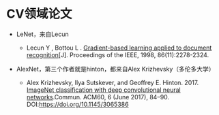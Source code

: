 # CV领域论文

+ LeNet，来自Lecun
  + Lecun Y ,  Bottou L . [Gradient-based learning applied to document recognition](http://yann.lecun.com/exdb/publis/pdf/lecun-98.pdf)[J]. Proceedings of the IEEE, 1998, 86(11):2278-2324.
  
+ AlexNet，第三个作者就是hinton，都来自Alex Krizhevsky（多伦多大学）

  + Alex Krizhevsky, Ilya Sutskever, and Geoffrey E. Hinton. 2017. [ImageNet classification with deep convolutional neural networks](https://proceedings.neurips.cc/paper/2012/file/c399862d3b9d6b76c8436e924a68c45b-Paper.pdf).Commun. ACM60, 6 (June 2017), 84–90. DOI:https://doi.org/10.1145/3065386

  

